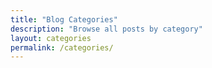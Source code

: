 ```yaml
---
title: "Blog Categories"
description: "Browse all posts by category"
layout: categories
permalink: /categories/
---
```


